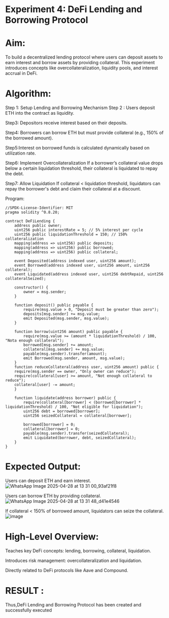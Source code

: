# Experiment 4: DeFi Lending and Borrowing Protocol
# Aim:
To build a decentralized lending protocol where users can deposit assets to earn interest and borrow assets by providing collateral. This experiment introduces concepts like overcollateralization, liquidity pools, and interest accrual in DeFi.

# Algorithm:
Step 1: Setup Lending and Borrowing Mechanism
Step 2 : Users deposit ETH into the contract as liquidity.


Step3: Depositors receive interest based on their deposits.


Step4: Borrowers can borrow ETH but must provide collateral (e.g., 150% of the borrowed amount).


Step5:Interest on borrowed funds is calculated dynamically based on utilization rate.


Step6: Implement Overcollateralization
If a borrower’s collateral value drops below a certain liquidation threshold, their collateral is liquidated to repay the debt.


Step7: Allow Liquidation
If collateral < liquidation threshold, liquidators can repay the borrower's debt and claim their collateral at a discount.



Program:
```
//SPDX-License-Identifier: MIT
pragma solidity ^0.8.20;

contract DeFiLending {
    address public owner;
    uint256 public interestRate = 5; // 5% interest per cycle
    uint256 public liquidationThreshold = 150; // 150% collateralization
    mapping(address => uint256) public deposits;
    mapping(address => uint256) public borrowed;
    mapping(address => uint256) public collateral;

    event Deposited(address indexed user, uint256 amount);
    event Borrowed(address indexed user, uint256 amount, uint256 collateral);
    event Liquidated(address indexed user, uint256 debtRepaid, uint256 collateralSeized);

    constructor() {
        owner = msg.sender;
    }

    function deposit() public payable {
        require(msg.value > 0, "Deposit must be greater than zero");
        deposits[msg.sender] += msg.value;
        emit Deposited(msg.sender, msg.value);
    }

    function borrow(uint256 amount) public payable {
        require(msg.value >= (amount * liquidationThreshold) / 100, "Nota enough collateral");
        borrowed[msg.sender] += amount;
        collateral[msg.sender] += msg.value;
        payable(msg.sender).transfer(amount);
        emit Borrowed(msg.sender, amount, msg.value);
    }
    function reduceCollateral(address user, uint256 amount) public {
    require(msg.sender == owner, "Only owner can reduce");
    require(collateral[user] >= amount, "Not enough collateral to reduce");
    collateral[user] -= amount;
    }

    function liquidate(address borrower) public {
        require(collateral[borrower] < (borrowed[borrower] * liquidationThreshold) / 100, "Not eligible for liquidation");
        uint256 debt = borrowed[borrower];
        uint256 seizedCollateral = collateral[borrower];

        borrowed[borrower] = 0;
        collateral[borrower] = 0;
        payable(msg.sender).transfer(seizedCollateral);
        emit Liquidated(borrower, debt, seizedCollateral);
    }
}
```
# Expected Output:
Users can deposit ETH and earn interest.
![WhatsApp Image 2025-04-28 at 13 31 00_93af21f8](https://github.com/user-attachments/assets/f111b97b-94c1-4e2b-9329-7ec44cdcbb69)



Users can borrow ETH by providing collateral.
![WhatsApp Image 2025-04-28 at 13 31 48_d41e4546](https://github.com/user-attachments/assets/62516ea6-8671-47cd-b791-a046b8588b6f)



If collateral < 150% of borrowed amount, liquidators can seize the collateral.
![image](https://github.com/user-attachments/assets/31b0f9f7-7af3-4b11-973f-515e5a0753a4)



# High-Level Overview:
Teaches key DeFi concepts: lending, borrowing, collateral, liquidation.


Introduces risk management: overcollateralization and liquidation.


Directly related to DeFi protocols like Aave and Compound.

# RESULT : 
Thus,DeFi Lending and Borrowing Protocol has been created and successfully executed
